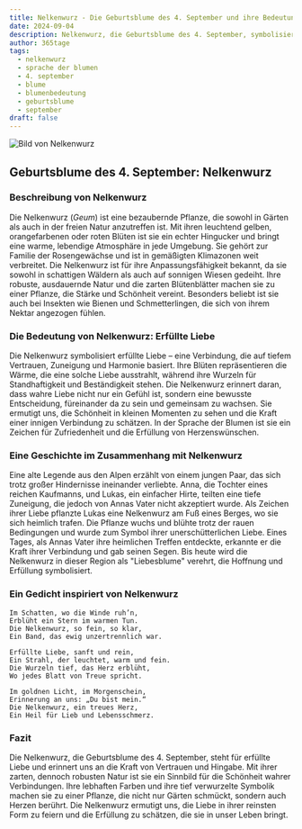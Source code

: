 ```yaml
---
title: Nelkenwurz - Die Geburtsblume des 4. September und ihre Bedeutung
date: 2024-09-04
description: Nelkenwurz, die Geburtsblume des 4. September, symbolisiert Erfüllte Liebe. Erfahre mehr über ihre Geschichte, Bedeutung und Symbolik in der Sprache der Blumen.
author: 365tage
tags:
  - nelkenwurz
  - sprache der blumen
  - 4. september
  - blume
  - blumenbedeutung
  - geburtsblume
  - september
draft: false
---
```


![Bild von Nelkenwurz](https://cdn.pixabay.com/photo/2016/02/02/02/12/baemmu-1174683_1280.jpg#center)

## Geburtsblume des 4. September: Nelkenwurz

### Beschreibung von Nelkenwurz

Die Nelkenwurz (_Geum_) ist eine bezaubernde Pflanze, die sowohl in Gärten als auch in der freien Natur anzutreffen ist. Mit ihren leuchtend gelben, orangefarbenen oder roten Blüten ist sie ein echter Hingucker und bringt eine warme, lebendige Atmosphäre in jede Umgebung. Sie gehört zur Familie der Rosengewächse und ist in gemäßigten Klimazonen weit verbreitet. Die Nelkenwurz ist für ihre Anpassungsfähigkeit bekannt, da sie sowohl in schattigen Wäldern als auch auf sonnigen Wiesen gedeiht. Ihre robuste, ausdauernde Natur und die zarten Blütenblätter machen sie zu einer Pflanze, die Stärke und Schönheit vereint. Besonders beliebt ist sie auch bei Insekten wie Bienen und Schmetterlingen, die sich von ihrem Nektar angezogen fühlen.

### Die Bedeutung von Nelkenwurz: Erfüllte Liebe

Die Nelkenwurz symbolisiert erfüllte Liebe – eine Verbindung, die auf tiefem Vertrauen, Zuneigung und Harmonie basiert. Ihre Blüten repräsentieren die Wärme, die eine solche Liebe ausstrahlt, während ihre Wurzeln für Standhaftigkeit und Beständigkeit stehen. Die Nelkenwurz erinnert daran, dass wahre Liebe nicht nur ein Gefühl ist, sondern eine bewusste Entscheidung, füreinander da zu sein und gemeinsam zu wachsen. Sie ermutigt uns, die Schönheit in kleinen Momenten zu sehen und die Kraft einer innigen Verbindung zu schätzen. In der Sprache der Blumen ist sie ein Zeichen für Zufriedenheit und die Erfüllung von Herzenswünschen.

### Eine Geschichte im Zusammenhang mit Nelkenwurz

Eine alte Legende aus den Alpen erzählt von einem jungen Paar, das sich trotz großer Hindernisse ineinander verliebte. Anna, die Tochter eines reichen Kaufmanns, und Lukas, ein einfacher Hirte, teilten eine tiefe Zuneigung, die jedoch von Annas Vater nicht akzeptiert wurde. Als Zeichen ihrer Liebe pflanzte Lukas eine Nelkenwurz am Fuß eines Berges, wo sie sich heimlich trafen. Die Pflanze wuchs und blühte trotz der rauen Bedingungen und wurde zum Symbol ihrer unerschütterlichen Liebe. Eines Tages, als Annas Vater ihre heimlichen Treffen entdeckte, erkannte er die Kraft ihrer Verbindung und gab seinen Segen. Bis heute wird die Nelkenwurz in dieser Region als "Liebesblume" verehrt, die Hoffnung und Erfüllung symbolisiert.

### Ein Gedicht inspiriert von Nelkenwurz

```
Im Schatten, wo die Winde ruh’n,  
Erblüht ein Stern im warmen Tun.  
Die Nelkenwurz, so fein, so klar,  
Ein Band, das ewig unzertrennlich war.  

Erfüllte Liebe, sanft und rein,  
Ein Strahl, der leuchtet, warm und fein.  
Die Wurzeln tief, das Herz erblüht,  
Wo jedes Blatt von Treue spricht.  

Im goldnen Licht, im Morgenschein,  
Erinnerung an uns: „Du bist mein.“  
Die Nelkenwurz, ein treues Herz,  
Ein Heil für Lieb und Lebensschmerz.  
```

### Fazit

Die Nelkenwurz, die Geburtsblume des 4. September, steht für erfüllte Liebe und erinnert uns an die Kraft von Vertrauen und Hingabe. Mit ihrer zarten, dennoch robusten Natur ist sie ein Sinnbild für die Schönheit wahrer Verbindungen. Ihre lebhaften Farben und ihre tief verwurzelte Symbolik machen sie zu einer Pflanze, die nicht nur Gärten schmückt, sondern auch Herzen berührt. Die Nelkenwurz ermutigt uns, die Liebe in ihrer reinsten Form zu feiern und die Erfüllung zu schätzen, die sie in unser Leben bringt.